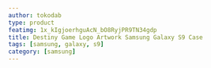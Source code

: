 ```yaml
---
author: tokodab
type: product
featimg: 1x_kIgjoerhguAcN_bO8RyjPR9TN34gdp
title: Destiny Game Logo Artwork Samsung Galaxy S9 Case
tags: [samsung, galaxy, s9]
category: [samsung]
---
```

